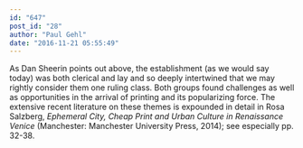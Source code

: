 ```yaml
---
id: "647"
post_id: "28"
author: "Paul Gehl"
date: "2016-11-21 05:55:49"
---
```

As Dan Sheerin points out above, the establishment (as we would say today) was both clerical and lay and so deeply intertwined that we may rightly consider them one ruling class. Both groups found challenges as well as opportunities in the arrival of printing and its popularizing force. The extensive recent literature on these themes is expounded in detail in Rosa Salzberg, <em>Ephemeral City, Cheap Print and Urban Culture in Renaissance Venice </em>(Manchester: Manchester University Press, 2014); see especially pp. 32-38.
